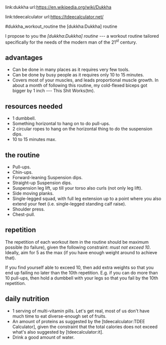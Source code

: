 link:dukkha
url:https://en.wikipedia.org/wiki/Dukkha

link:tdeecalculator
url:https://tdeecalculator.net/

#dukkha_workout_routine the [dukkha:Dukkha] routine

I propose to you the _[dukkha:Dukkha] routine_ --- a workout routine tailored
specifically for the needs of the modern man of the $21^{st}$ century.

## advantages

* Can be done in many places as it requires very few tools.
* Can be done by busy people as it requires only 10 to 15 minutes.
* Covers most of your muscles, and leads proportional muscle growth.  In about
  a month of following this routine, my cold-flexed biceps got bigger by 1
  inch --- This Shit Works(tm).

## resources needed

* 1 dumbbell.
* Something horizontal to hang on to do pull-ups.
* 2 circular ropes to hang on the horizontal thing to do the suspension dips.
* 10 to 15 minutes max.

## the routine

* Pull-ups.
* Chin-ups.
* Forward-leaning Suspension dips.
* Straight-up Suspension dips.
* Suspension leg lift, up till your torso also curls (not only leg lift).
* Side moving planks.
* Single-legged squad, with full leg extension up to a point where you also
  extend your feet (i.e. single-legged standing calf raise).
* Shoulder press.
* Chest-pull.

## repetition

The repetition of each workout item in the routine should be maximum possible
(to failure), given the following constraint:  _must not exceed 10_.  Ideally,
aim for 5 as the max (if you have enough weight around to achieve that).

If you find yourself able to exceed 10, then add extra weights so that you end
up failing no later than the 10th repetition.  E.g. if you can do more than 10
pull-ups, then hold a dumbbell with your legs so that you fail by the 10th
repetition.

## daily nutrition

* 1 serving of multi-vitamin pills.  Let's get real, most of us don't have much
  time to eat diverse-enough set of fruits.
* An amount of proteins as suggested by the [tdeecalculator:TDEE Calculator],
  given the constraint that the total calories does not exceed what's also
  suggested by [tdeecalculator:it].
* Drink a good amount of water.
